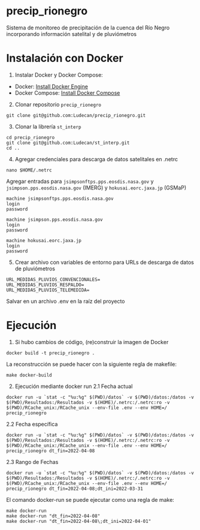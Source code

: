 # precip_rionegro
Sistema de monitoreo de precipitación de la cuenca del Río Negro incorporando información satelital y de pluviómetros

# Instalación con Docker

1. Instalar Docker y Docker Compose:
- Docker: [Install Docker Engine](https://docs.docker.com/engine/install/)
- Docker Compose: [Install Docker Compose](https://docs.docker.com/compose/install/)

2. Clonar repositorio `precip_rionegro`
```
git clone git@github.com:Ludecan/precip_rionegro.git
```

3. Clonar la librería `st_interp`
```
cd precip_rionegro
git clone git@github.com:Ludecan/st_interp.git
cd ..
```

4. Agregar credenciales para descarga de datos satelitales en .netrc
```
nano $HOME/.netrc
```

Agregar entradas para `jsimpsonftps.pps.eosdis.nasa.gov` y `jsimpson.pps.eosdis.nasa.gov` (IMERG) y `hokusai.eorc.jaxa.jp` (GSMaP)
```
machine jsimpsonftps.pps.eosdis.nasa.gov
login
password

machine jsimpson.pps.eosdis.nasa.gov
login
password

machine hokusai.eorc.jaxa.jp
login
password
```

5. Crear archivo con variables de entorno para URLs de descarga de datos de pluviómetros
```
URL_MEDIDAS_PLUVIOS_CONVENCIONALES=
URL_MEDIDAS_PLUVIOS_RESPALDO=
URL_MEDIDAS_PLUVIOS_TELEMEDIDA=
```
Salvar en un archivo .env en la raíz del proyecto

# Ejecución

1. Si hubo cambios de código, (re)construir la imagen de Docker
```
docker build -t precip_rionegro .
```
La reconstrucción se puede hacer con la siguiente regla de makefile:
```
make docker-build
```

2. Ejecución mediante docker run
2.1 Fecha actual
```
docker run -u `stat -c "%u:%g" $(PWD)/datos` -v $(PWD)/datos:/datos -v $(PWD)/Resultados:/Resultados -v $(HOME)/.netrc:/.netrc:ro -v $(PWD)/RCache_unix:/RCache_unix --env-file .env --env HOME=/ precip_rionegro
```
2.2 Fecha específica
```
docker run -u `stat -c "%u:%g" $(PWD)/datos` -v $(PWD)/datos:/datos -v $(PWD)/Resultados:/Resultados -v $(HOME)/.netrc:/.netrc:ro -v $(PWD)/RCache_unix:/RCache_unix --env-file .env --env HOME=/ precip_rionegro dt_fin=2022-04-08
```
2.3 Rango de Fechas
```
docker run -u `stat -c "%u:%g" $(PWD)/datos` -v $(PWD)/datos:/datos -v $(PWD)/Resultados:/Resultados -v $(HOME)/.netrc:/.netrc:ro -v $(PWD)/RCache_unix:/RCache_unix --env-file .env --env HOME=/ precip_rionegro dt_fin=2022-04-08;dt_ini=2022-03-31
```

El comando docker-run se puede ejecutar como una regla de make:
```
make docker-run
make docker-run "dt_fin=2022-04-08"
make docker-run "dt_fin=2022-04-08\;dt_ini=2022-04-01"
```
